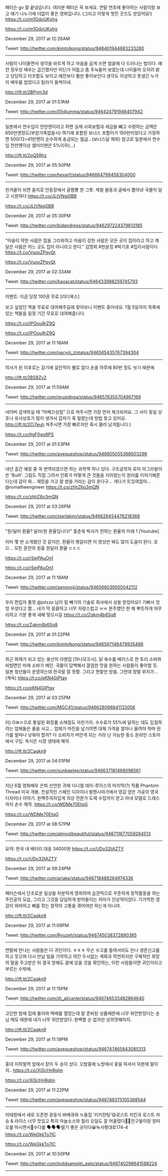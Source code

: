 패터슨 gv 잘 끝냈습니다. 여러분 패터슨 꼭 보세요. 연말 연초에 좋아하는 사람이랑 보고 얘기 나누기에 더없이 좋은 영화입니다. \(그리고 이렇게 멋진 굿즈도 받았어요!\) https://t.co/m1GdoUKxhg

https://t.co/m1GdoUKxhg

December 29, 2017 at 12:26AM

Tweet: http://twitter.com/kimtolkong/status/946401944683233280

----------------------------------



사람이 나이들면서 생각을 바르게 하고 마음을 곱게 쓰면 얼굴에 다 드러나는 법이다. 예전 정우성 배우는 곱긴했지만 어딘가 어둡고 좀 주눅들어 보였는데 나이들어 오히려 밝고 당당하고 터프함도 보이고.예전보다 훨씬 좋아보인다.생각도 이상하고 못생긴 누가 이 배우를 씹었다고 탐라가 들썩이네.

http://ift.tt/2BPnm3d

December 29, 2017 at 01:57AM

Tweet: http://twitter.com/05djumma/status/946424791946407942

----------------------------------



일본에서 연수입이 천만엔이라고 하면 실제 사회보험과 세금을 뺴고 수령하는 금액은 650만엔정도\(부양가족없을시\) 여기에 포함된 보너스 포함이가 150만이었다고 가정하면 500/12=41만엔이 순수하게 송금되는 월급…\(보너스달 제외\) 참고로 일본에서 연수입 천만엔이상 샐러리맨은 5%이하\(…\)

http://ift.tt/2pQ5Rhz

December 29, 2017 at 05:50PM

Tweet: http://twitter.com/hexarf/status/946664799458304000

----------------------------------



한겨울이 되면 을지로 안동장에서 굴짬뽕 한 그릇. 제철 봄동과 굴에서 뽑아낸 국물이 달고 시원하다 https://t.co/JLtVNgi0BB

https://t.co/JLtVNgi0BB

December 28, 2017 at 05:30PM

Tweet: http://twitter.com/bidandress/status/946297224379613185

----------------------------------



"마음이 약한 사람은 집을 그리워하고 마음이 강한 사람은 모든 곳이 집이라고 하고 깨달은 사람은 어느 곳도 집이 아니라고 한다." 김명희 \#한윤정 \#박기호 \#집이사람이다 https://t.co/VuoxZPqyQt

https://t.co/VuoxZPqyQt

December 29, 2017 at 02:33AM

Tweet: http://twitter.com/baxacat/status/946433988259745793

----------------------------------



이벤트: 지금 당장 100권 무료 \[리디북스\]

보고 싶었던 책을 무료로 대여해주길래 찾아보니 이벤트 중이네요. 1월 5일까지 목록에 있는 책들을 일정 기간 무료로 대여해줍니다. 

https://t.co/IPOou9rZ9Q

https://t.co/IPOou9rZ9Q

December 29, 2017 at 11:16AM

Tweet: http://twitter.com/nacyo\_t/status/946565435767394304

----------------------------------



의사가 된 이후로는 감기에 걸린적이 별로 없다 손을 하루에 80번 정도 씻기 때문에

http://ift.tt/2BS8Zv2

December 29, 2017 at 11:59AM

Tweet: http://twitter.com/grusidnga/status/946576355704967169

----------------------------------



네이버 검색하실 때 “아베끄상점” 으로 쳐주시면 가장 먼저 체크되어요. 그 사이 동일 상호나 유사상호가 많이 생겨서 갑자기 훅 밀렸는데 방법 찾고 있어요. http://ift.tt/2Ci7euh 쳐주시면 가장 빠르지만 혹시 몰라 남겨둡니다:\)

https://t.co/tlgF0gg9PS

December 29, 2017 at 01:53PM

Tweet: http://twitter.com/avequeshop/status/946605055368503296

----------------------------------



내년 출간 예정 중 꼭 번역되었으면 하는 과학책 하나 있다. 구조공학자 로마 아그라왈이 쓴 'Built'. 그림도 직접 그려서 인류가 어떻게 큰 것들을 지어왔는지 원리를 이야기해준다는데 감이 와... 재밌을 거고 잘 썼을 거라는 감이 온다구... 게다가 트잉여잖아... @romatheengineer https://t.co/zhhZ6o3mQN

https://t.co/zhhZ6o3mQN

December 29, 2017 at 03:26PM

Tweet: http://twitter.com/starlakim/status/946628454476218368

----------------------------------



"원/달러 환율? 달러/원 환율입니다!" 홍춘욱 박사가 전하는 환율의 미래 1 \[Youtube\]

이미 몇 번 소개했던 것 같지만, 환율이 헷갈리면 이 영상만 봐도 많이 도움이 된다. 흐으... 모든 혼란의 원흉 원달러 환율 ㄷㄷㄷ

https://t.co/rSejPAuOn1

https://t.co/rSejPAuOn1

December 29, 2017 at 11:18AM

Tweet: http://twitter.com/sengyoji/status/946566039550042112

----------------------------------



우리 편집자 졸쪼 @jolzzo 님이 힘 빼기의 기술로 회사에서 상을 받았어요!! 기뻐서 엉엉 우셨다고 함... 내가 막 뭉클하고 너무 자랑스럽고 ㅠㅠ 분주했던 한 해 뿌듯하게 마무리하고 기분 좋게 새해 맞으시길 https://t.co/Zgkm4b6Sg8

https://t.co/Zgkm4b6Sg8

December 29, 2017 at 01:22PM

Tweet: http://twitter.com/kimtolkong/status/946597146479935488

----------------------------------



최근 화제가 되고 있는 용산의 라멘집 \[하나모코시\]. 닭 육수를 베이스로 한 토리 소바와 비빔면인 마제 소바가 메인. 국물이 담백해서 깔끔한 맛을 원하는 사람들이 좋아할 듯. 일본 청년들이 운영하는데 한국말 잘 못함. 그리고 현찰만 받음. 그런데 정말 위치가… \(계속\) https://t.co/eKN4GjPtay

https://t.co/eKN4GjPtay

December 29, 2017 at 03:25PM

Tweet: http://twitter.com/MGC41/status/946628098841133056

----------------------------------



리\) Oㄼㅇ으로 통일된 화장품 소매점도 마찬가지. 수수료가 55%에 달하는 데도 입점하려는 업체들은 줄을 서고... 업체가 마진을 남기려면 대체 가격을 얼마나 올려야 하며 원가를 얼마나 낮춰야 할까? 다 소비자가 떠안게 되는 거라 난 가능한 중소 온라인 스토어에서 구입. 독식은 시장 생태에 해악.

http://ift.tt/2Caqkn9

December 29, 2017 at 04:01PM

Tweet: http://twitter.com/sunbaelee/status/946637181468098561

----------------------------------



지난 6월 영화배우 은퇴 선언한 귀재 다니엘 데이-루이스의 마지막\(?\) 작품 Phantom Thread 미국 개봉. 전설적인 스페인 디자이너 발렌시아가에서 영감 얻은 가공의 영국 디자이너 이야기. 완벽주의자답게 의상 전문가 도제 수업까지 받고 아내 모델로 드레스까지 손수 제작. https://t.co/WDMe70EtqG

https://t.co/WDMe70EtqG

December 29, 2017 at 08:57PM

Tweet: http://twitter.com/atmostbeautiful/status/946711677059264513

----------------------------------



요약: 한국 내 배터리 대응 34000원  https://t.co/UDo32tAZTY

https://t.co/UDo32tAZTY

December 29, 2017 at 09:24PM

Tweet: http://twitter.com/ariake/status/946718488264974336

----------------------------------



패터슨에서 단조로운 일상을 차분하게 영위하며 습관적으로 꾸준하게 창작활동을 하는 주인공의 모습, 그리고 그것을 담담하게 받아들이는 자아가 인상적이었다. 기가막힌 영감이 와야하고 뼈를 깎는 창작의 고통을 겪어야만 하는게 아니야.

http://ift.tt/2Caqkn9

December 29, 2017 at 11:09PM

Tweet: http://twitter.com/Ryuzeh/status/946745038372880385

----------------------------------



연말에 만나는 사람들은 다 귀인이다. ㅎㅎㅎ 무슨 수고를 들여서라도 만나 생존신고를 하고 웃으며 다시 만날 일을 기약하고 약간 두서없는 계획과 막연하지만 구체적인 희망의 말을 주고받은 뒤 결국 망해도 곁에 있을 것을 확인하는, 이런 사람들이면 귀인이라고 부르는 수밖에.

http://ift.tt/2Caqkn9

December 29, 2017 at 11:15PM

Tweet: http://twitter.com/d\_alicante/status/946746533482864640

----------------------------------



고단한 밤에 집에 돌아와 택배를 열었는데 잘 준비된 상품때문에 너무 위안받았다는 손님 메모 때문에 내가 너무 위안받았다. 완벽할 순 없지만 성의껏해야지.

http://ift.tt/2Caqkn9

December 29, 2017 at 11:19PM

Tweet: http://twitter.com/avequeshop/status/946747465843085313

----------------------------------



홍대 지하철역 앞에서 장미 두 송이 샀다.  오밤중에 노방에서 꽃을 파셔서 덕분에 말이지.. https://t.co/XiScHnRqIm

https://t.co/XiScHnRqIm

December 29, 2017 at 11:22PM

Tweet: http://twitter.com/avequeshop/status/946748375105388544

----------------------------------



이태원에서 새로 오픈한 광둥식 바베큐와 누들집 ‘키키찬팅’😋로스트 치킨과 로스트 차슈 &amp; 라이스 너무 맛있고 특히 마늘소스와 칠리 오일도 잘 어울렸다👍🏼친구들이랑 칭따오를 마시면서🍻수다를 🗣🗣🗣떨기 좋은 곳이다😀녹사평대로174-4 https://t.co/WeGkkTo7lC

https://t.co/WeGkkTo7lC

December 29, 2017 at 10:50PM

Tweet: http://twitter.com/toddsample\_eats/status/946740298641588224

----------------------------------



